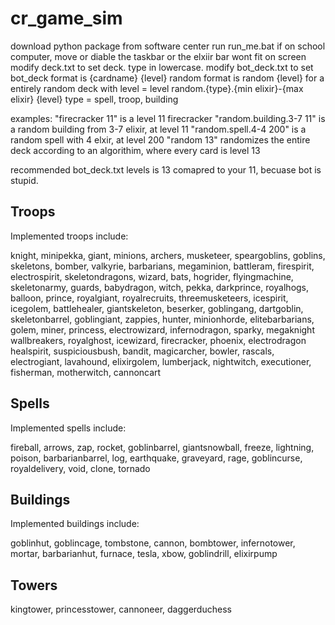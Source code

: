 # cr_game_sim
download python package from software center
run run_me.bat
if on school computer, move or diable the taskbar or the elxiir bar wont fit on screen
modify deck.txt to set deck. type in lowercase.
modify bot_deck.txt to set bot_deck
format is 
{cardname} {level}
random format is
random {level} for a entirely random deck with level = level
random.{type}.{min elixir}-{max elixir} {level}
type = spell, troop, building

examples:
"firecracker 11" is a level 11 firecracker
"random.building.3-7 11" is a random building from 3-7 elixir, at level 11
"random.spell.4-4 200" is a random spell with 4 elxir, at level 200
"random 13" randomizes the entire deck according to an algorithim, where every card is level 13

recommended bot_deck.txt levels is 13 comapred to your 11, becuase bot is stupid.

## Troops
Implemented troops include:

knight, minipekka, giant, minions, archers, musketeer, 
speargoblins, goblins, 
skeletons, bomber, valkyrie, 
barbarians, megaminion, battleram, 
firespirit, electrospirit, skeletondragons, wizard, 
bats, hogrider, flyingmachine, 
skeletonarmy, guards, babydragon, witch, pekka, 
darkprince, royalhogs, balloon, prince, royalgiant, royalrecruits, threemusketeers, 
icespirit, icegolem, battlehealer, giantskeleton, 
beserker, goblingang, dartgoblin, skeletonbarrel, goblingiant, 
zappies, hunter, minionhorde, elitebarbarians, golem, 
miner, princess, electrowizard, infernodragon, sparky, megaknight
wallbreakers, royalghost, icewizard, firecracker, phoenix, electrodragon
healspirit, suspiciousbush, bandit, magicarcher, bowler, rascals, electrogiant, lavahound,
elixirgolem, lumberjack, nightwitch, executioner,
fisherman, motherwitch, cannoncart
## Spells
Implemented spells include:

fireball, arrows, 
zap, rocket, 
goblinbarrel, 
giantsnowball, freeze, lightning, 
poison, barbarianbarrel,
log,
earthquake, graveyard,
rage, goblincurse, royaldelivery,
void, clone, tornado
## Buildings
Implemented buildings include:

goblinhut, goblincage, 
tombstone, 
cannon, 
bombtower, infernotower, 
mortar, 
barbarianhut, 
furnace, tesla, xbow,
goblindrill,
elixirpump
## Towers
kingtower, princesstower, cannoneer, daggerduchess